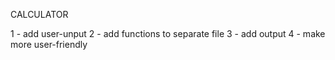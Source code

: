 CALCULATOR

1 - add user-unput
2 - add functions to separate file
3 - add output
4 - make more user-friendly